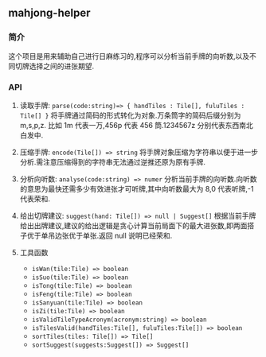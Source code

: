 ## mahjong-helper

### 简介

这个项目是用来辅助自己进行日麻练习的,程序可以分析当前手牌的向听数,以及不同切牌选择之间的进张期望.

### API

1. 读取手牌: `parse(code:string)=> { handTiles : Tile[], fuluTiles : Tile[] }`
   将手牌通过简码的形式转化为对象.万条筒字的简码后缀分别为 m,s,p,z. 比如 1m 代表一万,456p 代表 456 筒.1234567z 分别代表东西南北白发中.

2. 压缩手牌: `encode(Tile[]) => string`
   将手牌对象压缩为字符串以便于进一步分析.需注意压缩得到的字符串无法通过逆推还原为原有手牌.

3. 分析向听数: `analyse(code:string) => numer`
   分析当前手牌的向听数.向听数的意思为最快还需多少有效进张才可听牌,其中向听数最大为 8,0 代表听牌,-1 代表荣和.

4. 给出切牌建议: `suggest(hand: Tile[]) => null | Suggest[]`
   根据当前手牌给出出牌建议,建议的给出逻辑是贪心计算当前局面下的最大进张数,即两面搭子优于单吊边张优于单张.返回 null 说明已经荣和.

5. 工具函数
   - `isWan(tile:Tile) => boolean`
   - `isSuo(tile:Tile) => boolean`
   - `isTong(tile:Tile) => boolean`
   - `isFeng(tile:Tile) => boolean`
   - `isSanyuan(tile:Tile) => boolean`
   - `isZi(tile:Tile) => boolean`
   - `isValidTileTypeAcronym(acronym:string) => boolean`
   - `isTilesValid(handTiles:Tile[], fuluTiles:Tile[]) => boolean`
   - `sortTiles(tiles: Tile[]) => Tile[]`
   - `sortSuggest(suggests:Suggest[]) => Suggest[]`
